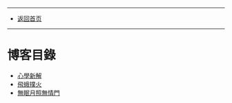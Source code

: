 ****
- [返回首页](./readme.md) 
****
# 博客目錄

* [心學新解](./md_and_html/心學新解.md) 
* [飛蛾撲火](./md_and_html/飛蛾撲火.md)
* [無眠月照無情門](./md_and_html/無眠月照無情門.md)
